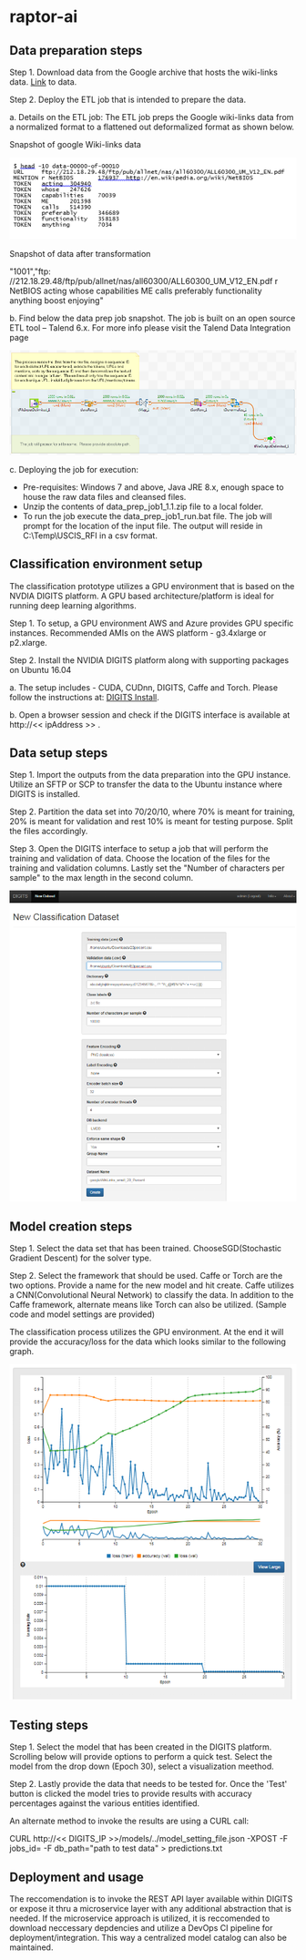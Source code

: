 # raptor-ai

## Data preparation steps

Step 1. Download data from the Google archive that hosts the wiki-links data. [Link](https://code.google.com/archive/p/wiki-links/downloads) to data.

Step 2. Deploy the ETL job that is intended to prepare the data.

  a.	Details on the ETL job:  The ETL job preps the Google wiki-links data from a normalized format to a flattened out deformalized format as shown below.

  Snapshot of google Wiki-links data
  
  ![alt text](https://github.com/ICFI/raptor-ai/blob/master/wikilinks_data_snapshot.PNG "Logo Title Text 1")


Snapshot of data after transformation

"1001","ftp: //212.18.29.48/ftp/pub/allnet/nas/all60300/ALL60300_UM_V12_EN.pdf r NetBIOS acting whose capabilities ME calls preferably functionality anything boost enjoying"

b.	Find below the data prep job snapshot.  The job is built on an open source ETL tool – Talend 6.x.  For more info please visit the Talend Data Integration page 

  ![alt text](https://github.com/ICFI/raptor-ai/blob/master/data_prep_job_snapshot.png "Logo Title Text 1")
  
c.	Deploying the job for execution: 
*	Pre-requisites: Windows 7 and above, Java JRE 8.x, enough space to house the raw data files and cleansed files.
*	Unzip the contents of data_prep_job1_1.1.zip file to a local folder.   
*	To run the job execute the data_prep_job1_run.bat file.  The job will prompt for the location of the input file.  The output will reside in C:\Temp\USCIS_RFI in a csv format.


## Classification environment setup

The classification prototype utilizes a GPU environment that is based on the NVDIA DIGITS platform.  A GPU based architecture/platform is ideal for running deep learning algorithms.  

Step 1. To setup, a GPU environment AWS and Azure provides GPU specific instances.  Recommended AMIs on the AWS platform - g3.4xlarge or p2.xlarge.  

Step 2. Install the NVIDIA DIGITS platform along with supporting packages on Ubuntu 16.04

a.	The setup includes -  CUDA, CUDnn, DIGITS, Caffe and Torch.  Please follow the instructions at: [DIGITS Install](https://github.com/NVIDIA/DIGITS/blob/master/docs/UbuntuInstall.md).

b.	Open a browser session and check if the DIGITS interface is available at http://<< ipAddress >> .

## Data setup steps
Step 1. Import the outputs from the data preparation into the GPU instance.  Utilize an SFTP or SCP to transfer the data to the Ubuntu instance where DIGITS is installed.

Step 2. Partition the data set into 70/20/10, where 70% is meant for training, 20% is meant for validation and rest 10% is meant for testing purpose.  Split the files accordingly.

Step 3. Open the DIGITS interface to setup a job that will perform the training and validation of data.  Choose the location of the files for the training and validation columns. Lastly set the "Number of characters per sample" to the max length in the second column.

![alt text](https://github.com/ICFI/raptor-ai/blob/master/DIGITS_data_prep.PNG "Logo Title Text 1")


## Model creation steps


Step 1. Select the data set that has been trained. ChooseSGD(Stochastic Gradient Descent) for the solver type.

Step 2. Select the framework that should be used.  Caffe or Torch are the two options.  Provide a name for the new model and hit create.  Caffe utilizes a CNN(Convolutional Neural Network) to classify the data.  In addition to the Caffe framework, alternate means like Torch can also be utilized.  (Sample code and model settings are provided)

The classification process utilizes the GPU environment. At the end it will provide the accuracy/loss for the data which looks similar to the following graph.

![alt text](https://github.com/ICFI/raptor-ai/blob/master/DIGITS_Text_Classification_Model_Ouput.png "Logo Title Text 1")

## Testing steps

Step 1. Select the model that has been created in the DIGITS platform. Scrolling below will provide options to perform a quick test.  Select the model from the drop down (Epoch 30), select a visualization meethod.  

Step 2. Lastly provide the data that needs to be tested for.  Once the 'Test' button is clicked the model tries to provide results with accuracy percentages against the various entities identified.

An alternate method to invoke the results are using a CURL call:

 CURL http://<< DIGITS_IP >>/models/../model_setting_file.json -XPOST -F jobs_id=<jobID of previously trained model> -F db_path="path to test data" > predictions.txt
  
## Deployment and usage

The reccomendation is to invoke the REST API layer available within DIGITS or expose it thru a microservice layer with any additional abstraction that is needed.  If the microservice approach is utilized, it is reccomended to download neccessary depdencies and utilize a DevOps CI pipeline for deployment/integration. This way a centralized model catalog can also be maintained.

